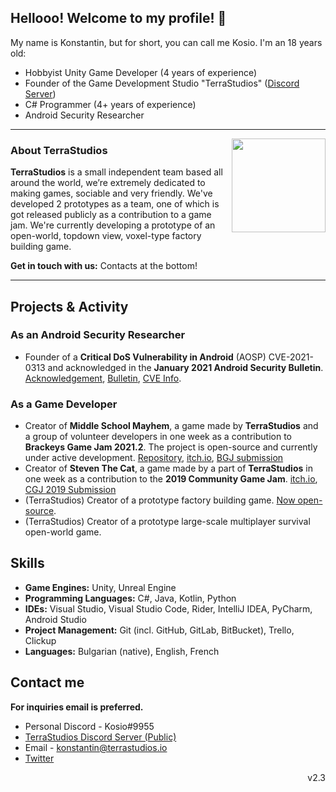 ## Hellooo! Welcome to my profile! 👋
My name is Konstantin, but for short, you can call me Kosio. I'm an 18 years old:
- Hobbyist Unity Game Developer (4 years of experience)
- Founder of the Game Development Studio "TerraStudios" ([Discord Server](https://discord.com/invite/F5rnvDu))
- C# Programmer (4+ years of experience)
- Android Security Researcher

 ---
 <p>
  <img width="150" align='right' src="https://avatars.githubusercontent.com/u/69171137">
</p>

### About TerraStudios
**TerraStudios** is a small independent team based all around the world, we’re extremely dedicated to making games, sociable and very friendly.
We've developed 2 prototypes as a team, one of which is got released publicly as a contribution to a game jam.
We're currently developing a prototype of an open-world, topdown view, voxel-type factory building game.

**Get in touch with us:** Contacts at the bottom!

  ---

## Projects & Activity
### **As an Android Security Researcher**
- Founder of a **Critical DoS Vulnerability in Android** (AOSP) CVE-2021-0313 and acknowledged in the **January 2021 Android Security Bulletin**. 
[Acknowledgement](https://source.android.com/security/overview/acknowledgements#january-2021), [Bulletin](https://source.android.com/security/bulletin/2021-01-01), 
[CVE Info](https://cve.mitre.org/cgi-bin/cvename.cgi?name=CVE-2021-0313).

### As a Game Developer
- Creator of **Middle School Mayhem**, a game made by **TerraStudios** and a group of volunteer developers in one week as a contribution to **Brackeys Game Jam 2021.2**.
The project is open-source and currently under active development.
[Repository](https://github.com/konstantin890/middle-school-mayhem), [itch.io](https://konstantin890.itch.io/middle-school-mayhem), [BGJ submission](https://itch.io/jam/brackeys-6/rate/1177745)
- Creator of **Steven The Cat**, a game made by a part of **TerraStudios** in one week as a contribution to the **2019 Community Game Jam**. 
[itch.io](https://konstantin890.itch.io/steven-the-cat), [CGJ 2019 Submission](https://itch.io/jam/cgj/rate/477014)
- (TerraStudios) Creator of a prototype factory building game. [Now open-source](https://github.com/TerraStudios/TerraStudios-Prototype-Game-2).
- (TerraStudios) Creator of a prototype large-scale multiplayer survival open-world game.

## Skills
- **Game Engines:** Unity, Unreal Engine
- **Programming Languages:** C#, Java, Kotlin, Python
- **IDEs:** Visual Studio, Visual Studio Code, Rider, IntelliJ IDEA, PyCharm, Android Studio
- **Project Management:** Git (incl. GitHub, GitLab, BitBucket), Trello, Clickup
- **Languages:** Bulgarian (native), English, French

## Contact me
**For inquiries email is preferred.**

- Personal Discord - Kosio#9955
- [TerraStudios Discord Server (Public)](https://discord.com/invite/F5rnvDu)
- Email - konstantin@terrastudios.io
- [Twitter](https://twitter.com/konstantin890)

<p align='right'>v2.3</p>
